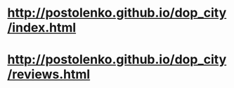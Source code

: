 # http://postolenko.github.io/dop_city/index.html
# http://postolenko.github.io/dop_city/reviews.html